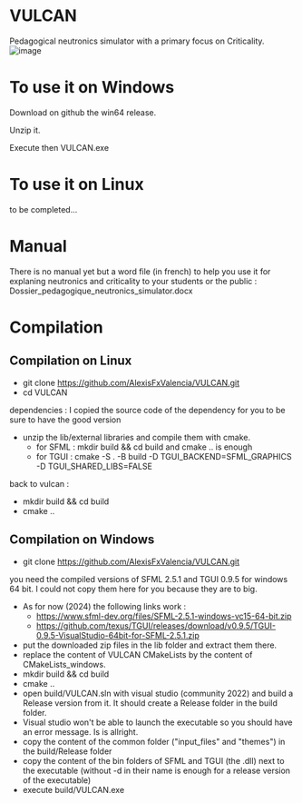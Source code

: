 # VULCAN
Pedagogical neutronics simulator with a primary focus on Criticality.
![image](https://github.com/AlexisFxValencia/VULCAN/assets/84465552/96ce3cb3-a13e-45e3-b849-450883b0d2ed)

# To use it on Windows
Download on github the win64 release.

Unzip it.

Execute then  VULCAN.exe

# To use it on Linux
to be completed...

# Manual
There is no manual yet but a word file (in french) to help you use it for explaning neutronics and criticality to your students or the public : 
Dossier_pedagogique_neutronics_simulator.docx

# Compilation
## Compilation on Linux
- git clone https://github.com/AlexisFxValencia/VULCAN.git
- cd VULCAN

dependencies : I copied the source code of the dependency for you to be sure to have the good version
- unzip the lib/external libraries and compile them with cmake.
     - for SFML : mkdir build && cd build and cmake .. is enough
     - for TGUI : cmake -S . -B build -D TGUI_BACKEND=SFML_GRAPHICS -D TGUI_SHARED_LIBS=FALSE

back to vulcan :
- mkdir build && cd build
- cmake ..



## Compilation on Windows
- git clone https://github.com/AlexisFxValencia/VULCAN.git

you need the compiled versions of SFML 2.5.1 and TGUI 0.9.5 for windows 64 bit. I could not copy them here for you because they are to big.
- As for now (2024) the following links work :
     -  https://www.sfml-dev.org/files/SFML-2.5.1-windows-vc15-64-bit.zip
     -  https://github.com/texus/TGUI/releases/download/v0.9.5/TGUI-0.9.5-VisualStudio-64bit-for-SFML-2.5.1.zip
- put the downloaded zip files in the lib folder and extract them there.
- replace the content of VULCAN CMakeLists by the content of CMakeLists_windows.
- mkdir build && cd build
- cmake ..
- open build/VULCAN.sln with visual studio (community 2022) and build a Release version from it. It should create a Release folder in the build folder.
- Visual studio won't be able to launch the executable so you should have an error message. Is is allright.
- copy the content of the common folder ("input_files" and "themes") in the build/Release folder
- copy the content of the bin folders of SFML and TGUI (the .dll) next to the executable (without -d in their name is enough for a release version of the executable)
- execute build/VULCAN.exe

